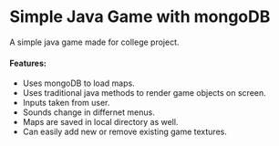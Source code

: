 # Simple Java Game with mongoDB

A simple java game made for college project.

#### Features:
- Uses mongoDB to load maps.
- Uses traditional java methods to render game objects on screen.
- Inputs taken from user.
- Sounds change in differnet menus.
- Maps are saved in local directory as well.
- Can easily add new or remove existing game textures.

